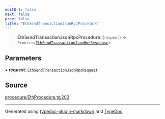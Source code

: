 ```yaml
---
editUrl: false
next: false
prev: false
title: "EthSendTransactionJsonRpcProcedure"
---
```


> **EthSendTransactionJsonRpcProcedure**: (`request`) => `Promise`\<[`EthSendTransactionJsonRpcResponse`](/reference/tevm/procedures-types/type-aliases/ethsendtransactionjsonrpcresponse/)\>

## Parameters

▪ **request**: [`EthSendTransactionJsonRpcRequest`](/reference/tevm/procedures-types/type-aliases/ethsendtransactionjsonrpcrequest/)

## Source

[procedure/EthProcedure.ts:203](https://github.com/evmts/tevm-monorepo/blob/main/packages/procedures-types/src/procedure/EthProcedure.ts#L203)

***
Generated using [typedoc-plugin-markdown](https://www.npmjs.com/package/typedoc-plugin-markdown) and [TypeDoc](https://typedoc.org/)
